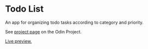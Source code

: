 # Todo List

An app for organizing todo tasks according to category and priority.

See [project page](https://www.theodinproject.com/lessons/javascript-todo-list) on the Odin Project.

[Live preview.](https://lbackman.github.io/todo-list/)
